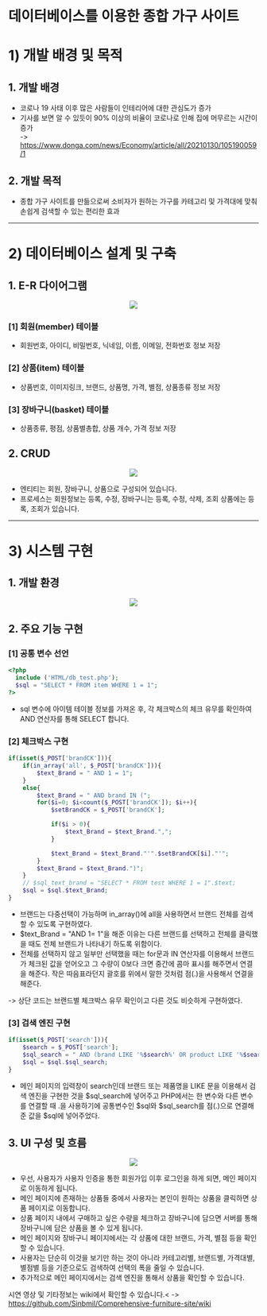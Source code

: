 # 데이터베이스를 이용한 종합 가구 사이트
# 1) 개발 배경 및 목적
## 1. 개발 배경
* 코로나 19 사태 이후 많은 사람들이 인테리어에 대한 관심도가 증가
* 기사를 보면 알 수 있듯이 90% 이상의 비율이 코로나로 인해 집에 머무르는 시간이 증가<br>
-> https://www.donga.com/news/Economy/article/all/20210130/105190059/1
## 2. 개발 목적
* 종합 가구 사이트를 만듦으로써 소비자가 원하는 가구를 카테고리 및 가격대에 맞춰 손쉽게 검색할 수 있는 편리한 효과
<hr/>

# 2) 데이터베이스 설계 및 구축
## 1. E-R 다이어그램
<p align="center">
  <img src="https://user-images.githubusercontent.com/83913056/178133355-338da2c1-f6e7-4b35-8a5a-195d26c4a865.png">
</p>  

### [1] 회원(member) 테이블
* 회원번호, 아이디, 비밀번호, 닉네임, 이름, 이메일, 전화번호 정보 저장

### [2] 상품(item) 테이블
* 상품번호, 이미지링크, 브랜드, 상품명, 가격, 별점, 상품종류 정보 저장

### [3] 장바구니(basket) 테이블
* 상품종류, 평점, 상품별총합, 상품 개수, 가격 정보 저장

## 2. CRUD
<p align="center">
  <img src="https://user-images.githubusercontent.com/83913056/178133479-7cf5bba0-f33e-4368-a69b-dab67825ff12.png">
</p>

* 엔티티는 회원, 장바구니, 상품으로 구성되어 있습니다.
* 프로세스는 회원정보는 등록, 수정, 장바구니는 등록, 수정, 삭제, 조회 상품에는 등록, 조회가 있습니다.

<hr/>

# 3) 시스템 구현
## 1. 개발 환경
<p align="center">
 <img src="https://user-images.githubusercontent.com/83913056/170942888-82788db3-e569-4846-a65f-9247434f6aac.png">
</p>

## 2. 주요 기능 구현
### [1] 공통 변수 선언
```php
<?php
  include ('HTML/db_test.php');
  $sql = "SELECT * FROM item WHERE 1 = 1";
?>
```
* sql 변수에 아이템 테이블 정보를 가져온 후, 각 체크박스의 체크 유무를 확인하여 AND 연산자를 통해 SELECT 합니다.

### [2] 체크박스 구현
```php
if(isset($_POST['brandCK'])){
    if(in_array('all', $_POST['brandCK'])){
        $text_Brand = " AND 1 = 1";
    }
    else{
        $text_Brand = " AND brand IN (";
        for($i=0; $i<count($_POST['brandCK']); $i++){
            $setBrandCK = $_POST['brandCK'];

            if($i > 0){
                $text_Brand = $text_Brand.",";
            }

            $text_Brand = $text_Brand."'".$setBrandCK[$i]."'";
        }
        $text_Brand = $text_Brand.")";
    }
    // $sql_text_brand = "SELECT * FROM test WHERE 1 = 1".$text;
    $sql = $sql.$text_Brand;
}
```

* 브랜드는 다중선택이 가능하며 in_array()에 all을 사용하면서 브랜드 전체를 검색할 수 있도록 구현하였다.
* $text_Brand = "AND 1= 1"을 해준 이유는 다른 브랜드를 선택하고 전체를 클릭했을 때도 전체 브랜드가 나타내기 하도록 위함이다.
* 전체를 선택하지 않고 일부만 선택했을 때는 for문과 IN 연산자를 이용해서 브랜드가 체크된 값을 얻어오고 그 수량이 0보다 크면 중간에 콤마 표시를 해주면서 연결을 해준다. 
  작은 따음표라던지 괄호를 위에서 말한 것처럼  점(.)을 사용해서 연결을 해준다.
  
-> 상단 코드는 브랜드별 체크박스 유무 확인이고 다른 것도 비슷하게 구현하였다.

### [3] 검색 엔진 구현
```php
if(isset($_POST['search'])){
    $search = $_POST['search'];
    $sql_search = " AND (brand LIKE '%$search%' OR product LIKE '%$search%')";
    $sql = $sql.$sql_search;
}
```

* 메인 페이지의 입력창이 search인데 브랜드 또는 제품명을 LIKE 문을 이용해서 검색 엔진을 구현한 것을 $sql_search에 넣어주고 PHP에서는 한 변수와 다른 변수를 연결할 때 .을 
  사용하기에 공통변수인 $sql와 $sql_search를 점(.)으로 연결해준 값을 $sql에 넣어주었다.

## 3. UI 구성 및 흐름
<p align="center">
  <img src="https://user-images.githubusercontent.com/83913056/178135238-55199966-e6de-4e0d-a6f3-244c2a0b4d2c.png">
</p>

* 우선, 사용자가 사용자 인증을 통한 회원가입 이후 로그인을 하게 되면, 메인 페이지로 이동하게 됩니다. 
* 메인 페이지에 존재하는 상품들 중에서 사용자는 본인이 원하는 상품을 클릭하면 상품 페이지로 이동합니다.
* 상품 페이지 내에서 구매하고 싶은 수량을 체크하고 장바구니에 담으면 서버를 통해 장바구니에 담은 상품을 볼 수 있게 됩니다.
* 메인 페이지와 장바구니  페이지에서는 각 상품에 대한 브랜드, 가격, 별점 등을 확인할 수 있습니다.
* 사용자는 단순히 이것을 보기만 하는 것이 아니라 카테고리별, 브랜드별, 가격대별, 별점별 등을 기준으로도 검색하여 선택의 폭을 줄일 수 있습니다.
* 추가적으로 메인 페이지에서는 검색 엔진을 통해서 상품을 확인할 수 있습니다.

시연 영상 및 기타정보는 wiki에서 확인할 수 있습니다.<
-> https://github.com/Sinbmil/Comprehensive-furniture-site/wiki
